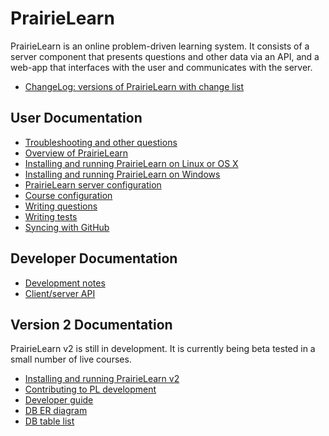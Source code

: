
# PrairieLearn

PrairieLearn is an online problem-driven learning system. It consists
of a server component that presents questions and other data via an
API, and a web-app that interfaces with the user and communicates with
the server.

* [ChangeLog: versions of PrairieLearn with change list](https://github.com/PrairieLearn/PrairieLearn/blob/master/ChangeLog.md)

## User Documentation

* [Troubleshooting and other questions](https://github.com/PrairieLearn/PrairieLearn/blob/master/doc/faq.md)
* [Overview of PrairieLearn](https://github.com/PrairieLearn/PrairieLearn/blob/master/doc/overview.md)
* [Installing and running PrairieLearn on Linux or OS X](https://github.com/PrairieLearn/PrairieLearn/blob/master/doc/installingLinux.md)
* [Installing and running PrairieLearn on Windows](https://github.com/PrairieLearn/PrairieLearn/blob/master/doc/installingWindows.md)
* [PrairieLearn server configuration](https://github.com/PrairieLearn/PrairieLearn/blob/master/doc/serverConfig.md)
* [Course configuration](https://github.com/PrairieLearn/PrairieLearn/blob/master/doc/courseConfig.md)
* [Writing questions](https://github.com/PrairieLearn/PrairieLearn/blob/master/doc/writingQuestions.md)
* [Writing tests](https://github.com/PrairieLearn/PrairieLearn/blob/master/doc/writingTests.md)
* [Syncing with GitHub](https://github.com/PrairieLearn/PrairieLearn/blob/master/doc/sync.md)

## Developer Documentation

* [Development notes](https://github.com/PrairieLearn/PrairieLearn/blob/master/doc/devNotes.md)
* [Client/server API](https://github.com/PrairieLearn/PrairieLearn/blob/master/doc/api.md)

## Version 2 Documentation

PrairieLearn v2 is still in development. It is currently being beta tested in a small number of live courses.

* [Installing and running PrairieLearn v2](https://github.com/PrairieLearn/PrairieLearn/blob/master/v2/doc/installing.md)
* [Contributing to PL development](https://github.com/PrairieLearn/PrairieLearn/blob/master/v2/doc/contributing.md)
* [Developer guide](https://github.com/PrairieLearn/PrairieLearn/blob/master/v2/doc/dev-guide.md)
* [DB ER diagram](https://github.com/PrairieLearn/PrairieLearn/blob/master/v2/doc/models.pdf)
* [DB table list](https://github.com/PrairieLearn/PrairieLearn/blob/master/v2/doc/tables.txt)
